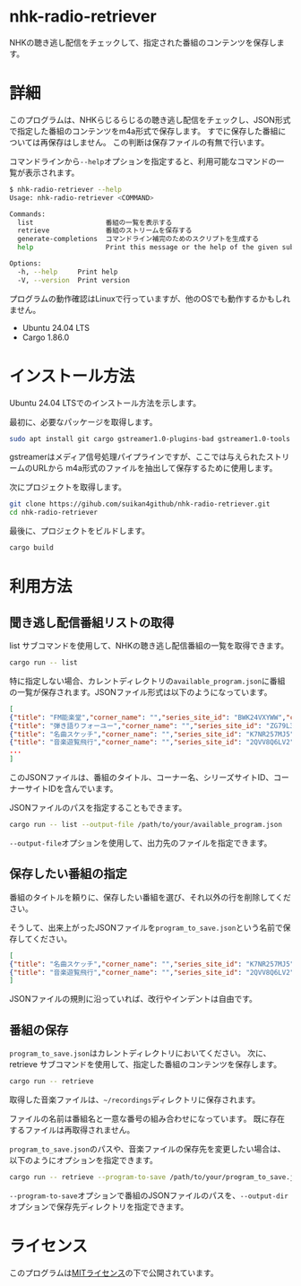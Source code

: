 # nhk-radio-retriever
NHKの聴き逃し配信をチェックして、指定された番組のコンテンツを保存します。

# 詳細

このプログラムは、NHKらじるらじるの聴き逃し配信をチェックし、JSON形式で指定した番組のコンテンツをm4a形式で保存します。
すでに保存した番組については再保存はしません。
この判断は保存ファイルの有無で行います。

コマンドラインから`--help`オプションを指定すると、利用可能なコマンドの一覧が表示されます。

```sh
$ nhk-radio-retriever --help
Usage: nhk-radio-retriever <COMMAND>

Commands:
  list                  番組の一覧を表示する
  retrieve              番組のストリームを保存する
  generate-completions  コマンドライン補完のためのスクリプトを生成する
  help                  Print this message or the help of the given subcommand(s)

Options:
  -h, --help     Print help
  -V, --version  Print version
```

プログラムの動作確認はLinuxで行っていますが、他のOSでも動作するかもしれません。
- Ubuntu 24.04 LTS
- Cargo 1.86.0

# インストール方法
Ubuntu 24.04 LTSでのインストール方法を示します。

最初に、必要なパッケージを取得します。
```sh
sudo apt install git cargo gstreamer1.0-plugins-bad gstreamer1.0-tools
```
gstreamerはメディア信号処理パイプラインですが、ここでは与えられたストリームのURLから
m4a形式のファイルを抽出して保存するために使用します。

次にプロジェクトを取得します。
```sh
git clone https://gihub.com/suikan4github/nhk-radio-retriever.git
cd nhk-radio-retriever
```

最後に、プロジェクトをビルドします。
```sh
cargo build
```


# 利用方法

## 聞き逃し配信番組リストの取得
list サブコマンドを使用して、NHKの聴き逃し配信番組の一覧を取得できます。
```sh
cargo run -- list
```
特に指定しない場合、カレントディレクトリの`available_program.json`に番組の一覧が保存されます。JSONファイル形式は以下のようになっています。

```json:available_program.json
[
{"title": "FM能楽堂","corner_name": "","series_site_id": "BWK24VXYWW","corner_site_id": "01"},
{"title": "弾き語りフォーユー","corner_name": "","series_site_id": "ZG79L367QZ","corner_site_id": "01"},
{"title": "名曲スケッチ","corner_name": "","series_site_id": "K7NR257MJ5","corner_site_id": "01"},
{"title": "音楽遊覧飛行","corner_name": "","series_site_id": "2QVV8Q6LV2","corner_site_id": "01"},
...
]
```
このJSONファイルは、番組のタイトル、コーナー名、シリーズサイトID、コーナーサイトIDを含んでいます。

JSONファイルのパスを指定することもできます。
```sh
cargo run -- list --output-file /path/to/your/available_program.json
```
`--output-file`オプションを使用して、出力先のファイルを指定できます。
## 保存したい番組の指定
番組のタイトルを頼りに、保存したい番組を選び、それ以外の行を削除してください。

そうして、出来上がったJSONファイルを`program_to_save.json`という名前で保存してください。
```json:program_to_save.json
[
{"title": "名曲スケッチ","corner_name": "","series_site_id": "K7NR257MJ5","corner_site_id": "01"},
{"title": "音楽遊覧飛行","corner_name": "","series_site_id": "2QVV8Q6LV2","corner_site_id": "01"}
]
```
JSONファイルの規則に沿っていれば、改行やインデントは自由です。

## 番組の保存
`program_to_save.json`はカレントディレクトリにおいてください。
次に、retrieve サブコマンドを使用して、指定した番組のコンテンツを保存します。
```sh
cargo run -- retrieve
```
取得した音楽ファイルは、`~/recordings`ディレクトリに保存されます。

ファイルの名前は番組名と一意な番号の組み合わせになっています。
既に存在するファイルは再取得されません。

`program_to_save.json`のパスや、音楽ファイルの保存先を変更したい場合は、以下のようにオプションを指定できます。

```sh
cargo run -- retrieve --program-to-save /path/to/your/program_to_save.json --output-dir /path/to/your/recordings
```
`--program-to-save`オプションで番組のJSONファイルのパスを、`--output-dir`オプションで保存先ディレクトリを指定できます。

# ライセンス
このプログラムは[MITライセンス](LICENSE)の下で公開されています。

